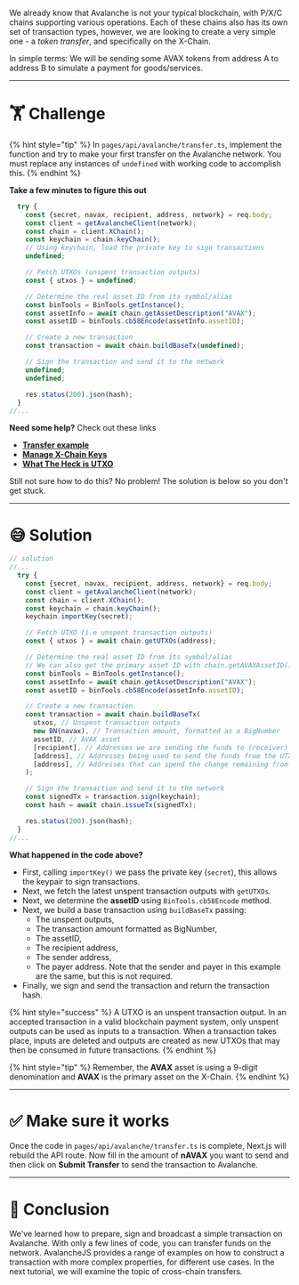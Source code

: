 We already know that Avalanche is not your typical blockchain, with P/X/C chains supporting various operations. Each of these chains also has its own set of transaction types, however, we are looking to create a very simple one - a _token transfer_, and specifically on the X-Chain.

In simple terms: We will be sending some AVAX tokens from address A to address B to simulate a payment for goods/services.

---

# 🏋️ Challenge

{% hint style="tip" %}
In `pages/api/avalanche/transfer.ts`, implement the function and try to make your first transfer on the Avalanche network. You must replace any instances of `undefined` with working code to accomplish this.
{% endhint %}

**Take a few minutes to figure this out**

```typescript
  try {
    const {secret, navax, recipient, address, network} = req.body;
    const client = getAvalancheClient(network);
    const chain = client.XChain();
    const keychain = chain.keyChain();
    // Using keychain, load the private key to sign transactions
    undefined;

    // Fetch UTXOs (unspent transaction outputs)
    const { utxos } = undefined;

    // Determine the real asset ID from its symbol/alias
    const binTools = BinTools.getInstance();
    const assetInfo = await chain.getAssetDescription("AVAX");
    const assetID = binTools.cb58Encode(assetInfo.assetID);

    // Create a new transaction
    const transaction = await chain.buildBaseTx(undefined);

    // Sign the transaction and send it to the network
    undefined;
    undefined;

    res.status(200).json(hash);
  }
//...
```

**Need some help?** Check out these links

- [**Transfer example**](https://github.com/ava-labs/avalanchejs/tree/master/examples/avm)
- [**Manage X-Chain Keys**](https://docs.avax.network/build/tools/avalanchejs/manage-x-chain-keys)
- [**What The Heck is UTXO**](https://medium.com/bitbees/what-the-heck-is-utxo-ca68f2651819)

Still not sure how to do this? No problem! The solution is below so you don't get stuck.

---

# 😅 Solution

```typescript
// solution
//...
  try {
    const {secret, navax, recipient, address, network} = req.body;
    const client = getAvalancheClient(network);
    const chain = client.XChain();
    const keychain = chain.keyChain();
    keychain.importKey(secret);

    // Fetch UTXO (i.e unspent transaction outputs)
    const { utxos } = await chain.getUTXOs(address);

    // Determine the real asset ID from its symbol/alias
    // We can also get the primary asset ID with chain.getAVAXAssetID() call
    const binTools = BinTools.getInstance();
    const assetInfo = await chain.getAssetDescription("AVAX");
    const assetID = binTools.cb58Encode(assetInfo.assetID);

    // Create a new transaction
    const transaction = await chain.buildBaseTx(
      utxos, // Unspent transaction outputs
      new BN(navax), // Transaction amount, formatted as a BigNumber
      assetID, // AVAX asset
      [recipient], // Addresses we are sending the funds to (receiver)
      [address], // Addresses being used to send the funds from the UTXOs provided (sender)
      [address], // Addresses that can spend the change remaining from the spent UTXOs (payer)
    );

    // Sign the transaction and send it to the network
    const signedTx = transaction.sign(keychain);
    const hash = await chain.issueTx(signedTx);

    res.status(200).json(hash);
  }
//...
```

**What happened in the code above?**

- First, calling `importKey()` we pass the private key (`secret`), this allows the keypair to sign transactions.
- Next, we fetch the latest unspent transaction outputs with `getUTXOs`.
- Next, we determine the **assetID** using `BinTools.cb58Encode` method.
- Next, we build a base transaction using `buildBaseTx` passing:
  - The unspent outputs,
  - The transaction amount formatted as BigNumber,
  - The assetID,
  - The recipient address,
  - The sender address,
  - The payer address. Note that the sender and payer in this example are the same, but this is not required.
- Finally, we sign and send the transaction and return the transaction hash.

{% hint style="success" %}
A UTXO is an unspent transaction output. In an accepted transaction in a valid blockchain payment system, only unspent outputs can be used as inputs to a transaction. When a transaction takes place, inputs are deleted and outputs are created as new UTXOs that may then be consumed in future transactions.
{% endhint %}

{% hint style="tip" %}
Remember, the **AVAX** asset is using a 9-digit denomination and **AVAX** is the primary asset on the X-Chain.
{% endhint %}

---

# ✅ Make sure it works

Once the code in `pages/api/avalanche/transfer.ts` is complete, Next.js will rebuild the API route. Now fill in the amount of **nAVAX** you want to send and then click on **Submit Transfer** to send the transaction to Avalanche.

---

# 🏁 Conclusion

We've learned how to prepare, sign and broadcast a simple transaction on Avalanche. With only a few lines of code, you can transfer funds on the network. AvalancheJS provides a range of examples on how to construct a transaction with more complex properties, for different use cases. In the next tutorial, we will examine the topic of cross-chain transfers.
